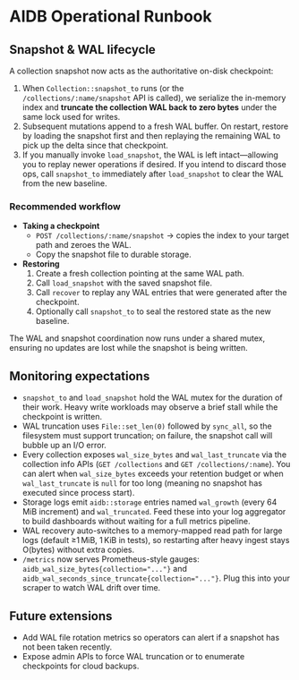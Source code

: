 # AIDB Operational Runbook

## Snapshot & WAL lifecycle

A collection snapshot now acts as the authoritative on-disk checkpoint:

1. When `Collection::snapshot_to` runs (or the `/collections/:name/snapshot` API is called), we serialize the in-memory index and **truncate the collection WAL back to zero bytes** under the same lock used for writes.
2. Subsequent mutations append to a fresh WAL buffer. On restart, restore by loading the snapshot first and then replaying the remaining WAL to pick up the delta since that checkpoint.
3. If you manually invoke `load_snapshot`, the WAL is left intact—allowing you to replay newer operations if desired. If you intend to discard those ops, call `snapshot_to` immediately after `load_snapshot` to clear the WAL from the new baseline.

### Recommended workflow

- **Taking a checkpoint**
  - `POST /collections/:name/snapshot` → copies the index to your target path and zeroes the WAL.
  - Copy the snapshot file to durable storage.
- **Restoring**
  1. Create a fresh collection pointing at the same WAL path.
  2. Call `load_snapshot` with the saved snapshot file.
  3. Call `recover` to replay any WAL entries that were generated after the checkpoint.
  4. Optionally call `snapshot_to` to seal the restored state as the new baseline.

The WAL and snapshot coordination now runs under a shared mutex, ensuring no updates are lost while the snapshot is being written.

## Monitoring expectations

- `snapshot_to` and `load_snapshot` hold the WAL mutex for the duration of their work. Heavy write workloads may observe a brief stall while the checkpoint is written.
- WAL truncation uses `File::set_len(0)` followed by `sync_all`, so the filesystem must support truncation; on failure, the snapshot call will bubble up an I/O error.
- Every collection exposes `wal_size_bytes` and `wal_last_truncate` via the collection info APIs (`GET /collections` and `GET /collections/:name`). You can alert when `wal_size_bytes` exceeds your retention budget or when `wal_last_truncate` is `null` for too long (meaning no snapshot has executed since process start).
- Storage logs emit `aidb::storage` entries named `wal_growth` (every 64 MiB increment) and `wal_truncated`. Feed these into your log aggregator to build dashboards without waiting for a full metrics pipeline.
- WAL recovery auto-switches to a memory-mapped read path for large logs (default ≥1 MiB, 1 KiB in tests), so restarting after heavy ingest stays O(bytes) without extra copies.
- `/metrics` now serves Prometheus-style gauges: `aidb_wal_size_bytes{collection="..."}` and `aidb_wal_seconds_since_truncate{collection="..."}`. Plug this into your scraper to watch WAL drift over time.

## Future extensions

- Add WAL file rotation metrics so operators can alert if a snapshot has not been taken recently.
- Expose admin APIs to force WAL truncation or to enumerate checkpoints for cloud backups.

